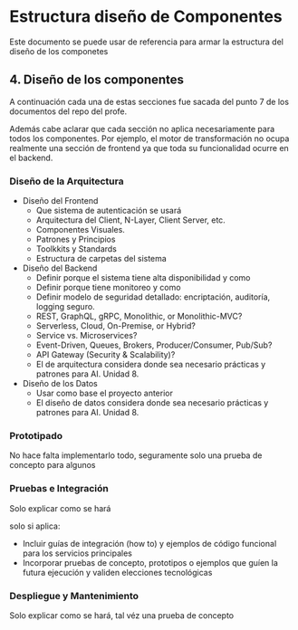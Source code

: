 # Estructura diseño de Componentes

Este documento se puede usar de referencia para armar la estructura del diseño de los componetes

## 4. Diseño de los componentes

A continuación cada una de estas secciones fue sacada del punto 7 de los documentos del repo del profe.

Además cabe aclarar que cada sección no aplica necesariamente para todos los componentes. Por ejemplo, el motor de transformación no ocupa realmente una sección de frontend ya que toda su funcionalidad ocurre en el backend.

### Diseño de la Arquitectura

- Diseño del Frontend
  - Que sistema de autenticación se usará
  - Arquitectura del Client, N-Layer, Client Server, etc.
  - Componentes Visuales.
  - Patrones y Principios
  - Toolkkits y Standards
  - Estructura de carpetas del sistema
- Diseño del Backend
  - Definir porque el sistema tiene alta disponibilidad y como
  - Definir porque tiene monitoreo y como
  - Definir modelo de seguridad detallado: encriptación, auditoría, logging seguro.
  - REST, GraphQL, gRPC, Monolithic, or Monolithic-MVC?
  - Serverless, Cloud, On-Premise, or Hybrid?
  - Service vs. Microservices?
  - Event-Driven, Queues, Brokers, Producer/Consumer, Pub/Sub?
  - API Gateway (Security & Scalability)?
  - El de arquitectura considera donde sea necesario prácticas y patrones para AI. Unidad 8.
- Diseño de los Datos
  - Usar como base el proyecto anterior
  - El diseño de datos considera donde sea necesario prácticas y patrones para AI. Unidad 8.

### Prototipado

No hace falta implementarlo todo, seguramente solo una prueba de concepto para algunos

### Pruebas e Integración

Solo explicar como se hará

solo si aplica:

- Incluir guías de integración (how to) y ejemplos de código funcional para los servicios principales
- Incorporar pruebas de concepto, prototipos o ejemplos que guíen la futura ejecución y validen elecciones tecnológicas

### Despliegue y Mantenimiento

Solo explicar como se hará, tal véz una prueba de concepto
